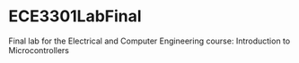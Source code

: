 # ECE3301LabFinal
Final lab for the Electrical and Computer Engineering course: Introduction to Microcontrollers
